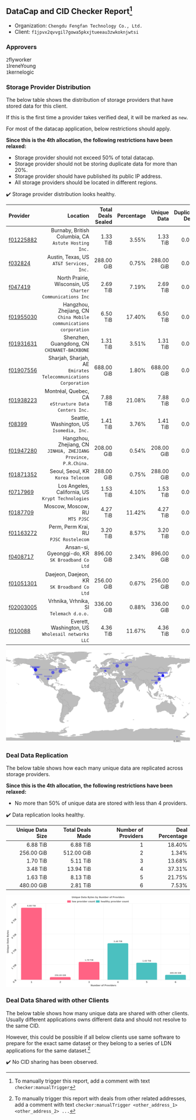 ## DataCap and CID Checker Report[^1]
 - Organization: `Chengdu Fengfan Technology Co., Ltd.`
 - Client: `f1jpvx2qvvgil7gowa5pkxjtueeau3zwkoknjwtsi`
### Approvers
`2`flyworker<br/>`1`IreneYoung<br/>`1`kernelogic

### Storage Provider Distribution
The below table shows the distribution of storage providers that have stored data for this client.

If this is the first time a provider takes verified deal, it will be marked as `new`.

For most of the datacap application, below restrictions should apply.

**Since this is the 4th allocation, the following restrictions have been relaxed:**
 - Storage provider should not exceed 50% of total datacap.
 - Storage provider should not be storing duplicate data for more than 20%.
 - Storage provider should have published its public IP address.
 - All storage providers should be located in different regions.

✔️ Storage provider distribution looks healthy.

| Provider                                              |                                                             Location | Total Deals Sealed | Percentage | Unique Data | Duplicate Deals |
| :---------------------------------------------------- | -------------------------------------------------------------------: | -----------------: | ---------: | ----------: | --------------: |
| [f01225882](https://filfox.info/en/address/f01225882) |              Burnaby, British Columbia, CA<br/>`Astute Hosting Inc.` |           1.33 TiB |      3.55% |    1.33 TiB |           0.00% |
| [f032824](https://filfox.info/en/address/f032824)     |                          Austin, Texas, US<br/>`AT&T Services, Inc.` |         288.00 GiB |      0.75% |  288.00 GiB |           0.00% |
| [f047419](https://filfox.info/en/address/f047419)     |        North Prairie, Wisconsin, US<br/>`Charter Communications Inc` |           2.69 TiB |      7.19% |    2.69 TiB |           0.00% |
| [f01955030](https://filfox.info/en/address/f01955030) | Hangzhou, Zhejiang, CN<br/>`China Mobile communications corporation` |           6.50 TiB |     17.40% |    6.50 TiB |           0.00% |
| [f01931631](https://filfox.info/en/address/f01931631) |                      Shenzhen, Guangdong, CN<br/>`CHINANET-BACKBONE` |           1.31 TiB |      3.51% |    1.31 TiB |           0.00% |
| [f01907556](https://filfox.info/en/address/f01907556) |   Sharjah, Sharjah, AE<br/>`Emirates Telecommunications Corporation` |         688.00 GiB |      1.80% |  688.00 GiB |           0.00% |
| [f01938223](https://filfox.info/en/address/f01938223) |              Montréal, Quebec, CA<br/>`eStruxture Data Centers Inc.` |           7.88 TiB |     21.08% |    7.88 TiB |           0.00% |
| [f08399](https://filfox.info/en/address/f08399)       |                         Seattle, Washington, US<br/>`Isomedia, Inc.` |           1.41 TiB |      3.76% |    1.41 TiB |           0.00% |
| [f01947280](https://filfox.info/en/address/f01947280) |   Hangzhou, Zhejiang, CN<br/>`JINHUA, ZHEJIANG Province, P.R.China.` |         208.00 GiB |      0.54% |  208.00 GiB |           0.00% |
| [f01871352](https://filfox.info/en/address/f01871352) |                                 Seoul, Seoul, KR<br/>`Korea Telecom` |         288.00 GiB |      0.75% |  288.00 GiB |           0.00% |
| [f0717969](https://filfox.info/en/address/f0717969)   |                 Los Angeles, California, US<br/>`Krypt Technologies` |           1.53 TiB |      4.10% |    1.53 TiB |           0.00% |
| [f0187709](https://filfox.info/en/address/f0187709)   |                                    Moscow, Moscow, RU<br/>`MTS PJSC` |           4.27 TiB |     11.42% |    4.27 TiB |           0.00% |
| [f01163272](https://filfox.info/en/address/f01163272) |                            Perm, Perm Krai, RU<br/>`PJSC Rostelecom` |           3.20 TiB |      8.57% |    3.20 TiB |           0.00% |
| [f0408717](https://filfox.info/en/address/f0408717)   |                  Ansan-si, Gyeonggi-do, KR<br/>`SK Broadband Co Ltd` |         896.00 GiB |      2.34% |  896.00 GiB |           0.00% |
| [f01051301](https://filfox.info/en/address/f01051301) |                       Daejeon, Daejeon, KR<br/>`SK Broadband Co Ltd` |         256.00 GiB |      0.67% |  256.00 GiB |           0.00% |
| [f02003005](https://filfox.info/en/address/f02003005) |                           Vrhnika, Vrhnika, SI<br/>`Telemach d.o.o.` |         336.00 GiB |      0.88% |  336.00 GiB |           0.00% |
| [f010088](https://filfox.info/en/address/f010088)     |                 Everett, Washington, US<br/>`Wholesail networks LLC` |           4.36 TiB |     11.67% |    4.36 TiB |           0.00% |

![Provider Distribution](https://raw.githubusercontent.com/data-preservation-programs/filplus-checker-assets/main/filecoin-project/filecoin-plus-large-datasets/issues/1231/1676228691251.png)
### Deal Data Replication
The below table shows how each many unique data are replicated across storage providers.

**Since this is the 4th allocation, the following restrictions have been relaxed:**
- No more than 50% of unique data are stored with less than 4 providers.

✔️ Data replication looks healthy.

| Unique Data Size | Total Deals Made | Number of Providers | Deal Percentage |
| ---------------: | ---------------: | ------------------: | --------------: |
|         6.88 TiB |         6.88 TiB |                   1 |          18.40% |
|       256.00 GiB |       512.00 GiB |                   2 |           1.34% |
|         1.70 TiB |         5.11 TiB |                   3 |          13.68% |
|         3.48 TiB |        13.94 TiB |                   4 |          37.31% |
|         1.63 TiB |         8.13 TiB |                   5 |          21.75% |
|       480.00 GiB |         2.81 TiB |                   6 |           7.53% |

![Replication Distribution](https://raw.githubusercontent.com/data-preservation-programs/filplus-checker-assets/main/filecoin-project/filecoin-plus-large-datasets/issues/1231/1676228692095.png)
### Deal Data Shared with other Clients
The below table shows how many unique data are shared with other clients.
Usually different applications owns different data and should not resolve to the same CID.

However, this could be possible if all below clients use same software to prepare for the exact same dataset or they belong to a series of LDN applications for the same dataset.[^3]

✔️ No CID sharing has been observed.

[^1]: To manually trigger this report, add a comment with text `checker:manualTrigger`

[^2]: Deals from those addresses are combined into this report as they are specified with `checker:manualTrigger`

[^3]: To manually trigger this report with deals from other related addresses, add a comment with text `checker:manualTrigger <other_address_1> <other_address_2> ...`
